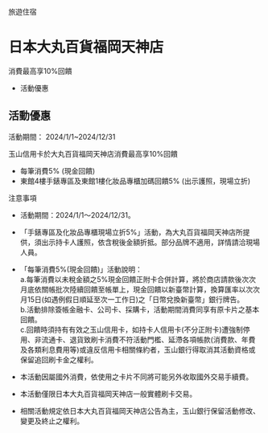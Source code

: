 旅遊住宿

# 日本大丸百貨福岡天神店  

消費最高享10%回饋

  * 活動優惠

## 活動優惠

活動期間： 2024/1/1~2024/12/31

玉山信用卡於大丸百貨福岡天神店消費最高享10%回饋

  * 每筆消費5% (現金回饋)
  * 東館4樓手錶專區及東館1樓化妝品專櫃加碼回饋5% (出示護照，現場立折)

注意事項

  * 活動期間：2024/1/1～2024/12/31。
  * 「手錶專區及化妝品專櫃現場立折5%」活動，為大丸百貨福岡天神店所提供，須出示持卡人護照，依含稅後金額折抵。部分品牌不適用，詳情請洽現場人員。
  * 「每筆消費5%(現金回饋)」活動說明：  
a.每筆消費以未稅金額之5%現金回饋正附卡合併計算，將於商店請款後次次月底依關帳批次陸續回饋至帳單上，現金回饋以新臺幣計算，換算匯率以次次月15日(如遇例假日順延至次一工作日)之「日幣兌換新臺幣」銀行牌告。  
b.活動排除簽帳金融卡、公司卡、採購卡，活動期間消費同享有原卡片之基本回饋。  
c.回饋時須持有有效之玉山信用卡，如持卡人信用卡(不分正附卡)遭強制停用、非流通卡、退貨致刷卡消費不符活動門檻、延滯各項帳款(消費款、年費及各類利息費用等)或違反信用卡相關條約者，玉山銀行得取消其活動資格或保留追回刷卡金之權利。

  * 本活動因屬國外消費，依使用之卡片不同將可能另外收取國外交易手續費。
  * 本活動僅限日本大丸百貨福岡天神店一般實體刷卡交易。
  * 相關活動規定依日本大丸百貨福岡天神店公告為主，玉山銀行保留活動修改、變更及終止之權利。 

